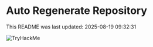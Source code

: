 # Auto Regenerate Repository

This README was last updated: 2025-08-19 09:32:31

 ![TryHackMe](https://tryhackme.com/badge/533634)